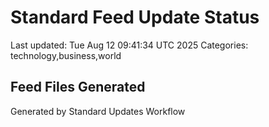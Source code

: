 # Standard Feed Update Status
Last updated: Tue Aug 12 09:41:34 UTC 2025
Categories: technology,business,world

## Feed Files Generated

Generated by Standard Updates Workflow
